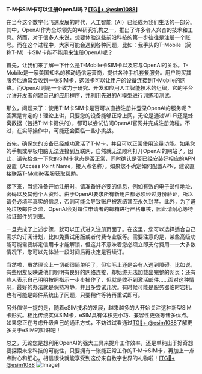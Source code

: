 **T-M卡SIM卡可以注册OpenAI吗？[[TG💪+ @esim1088](https://t.me/s/esim1088)]**

在当今这个数字化飞速发展的时代，人工智能（AI）已经成为我们生活的一部分。其中，OpenAI作为全球领先的AI研究机构之一，推出了许多令人兴奋的技术和工具。然而，对于很多人来说，想要体验这些前沿科技的第一步往往是注册一个账号。而在这个过程中，大家可能会遇到各种问题，比如：我手头的T-Mobile（简称T-M）卡SIM卡能不能用来注册OpenAI呢？

首先，让我们来了解一下什么是T-Mobile卡SIM卡以及它与OpenAI的关系。T-Mobile是一家美国知名的移动通信运营商，提供各种手机套餐服务。用户购买其服务后通常会收到一张SIM卡，这张卡可以让用户的设备连接到T-Mobile的网络。而OpenAI则是一个致力于研究、开发和应用人工智能技术的组织，它的平台允许开发者创建自己的应用程序，并利用先进的AI模型进行训练和测试。

那么，问题来了：使用T-M卡SIM卡是否可以直接注册并登录OpenAI的服务呢？答案是肯定的！理论上讲，只要您的设备能够正常上网，无论是通过Wi-Fi还是蜂窝数据（包括T-M卡提供的），都可以尝试访问OpenAI官网并完成注册流程。不过，在实际操作中，可能还会面临一些小挑战。

首先，确保您的设备已经成功激活了T-M卡，并且可以正常使用流量功能。如果您的手机或平板电脑无法连接到互联网，自然就无法顺利打开OpenAI的网站了。因此，请先检查一下您的SIM卡状态是否正常，同时确认是否已经安装好相应的APN设置（Access Point Name，接入点名称）。如果您不确定如何配置APN，建议直接联系T-Mobile客服获取帮助。

接下来，当您准备开始注册时，请准备好必要的信息，例如有效的电子邮件地址、密码以及其他个人资料。由于OpenAI要求所有新用户都必须经过身份验证，所以请务必填写真实的信息，否则可能会导致账户被冻结甚至永久封禁。此外，为了避免垃圾邮件泛滥，OpenAI会对每位申请者的邮箱进行严格审核，因此请耐心等待验证邮件的到来。

一旦完成了上述步骤，就可以正式进入注册页面了。在这里，您可以选择适合自己需求的订阅计划，比如免费试用版或者付费专业版等。需要注意的是，某些高级功能可能需要绑定信用卡才能解锁，但这并不意味着您必须立即支付费用——大多数情况下，您可以先体验一段时间后再决定是否续订。

当然啦，虽然理论上一切都很简单明了，但实际上还是会有人遇到障碍。比如说，有些朋友反映说他们明明有良好的网络连接，却始终无法加载出完整的网页；还有些人表示自己明明按照指示一步步操作了，但就是收不到激活邮件……面对这种情况，最好的办法就是保持冷静，并且多尝试几次。有时候可能是服务器临时宕机，也有可能是邮件系统出了问题，只要稍作等待再重试即可。

另外值得一提的是，随着eSIM技术的发展，越来越多的人开始关注这种新型SIM卡形式。相比传统实体SIM卡，eSIM具有体积更小巧、兼容性更强等诸多优点。如果您正在考虑升级自己的通讯方式，不妨试试看通过[TG💪+ @esim1088](https://t.me/s/esim1088)了解更多关于eSIM的知识吧！

总之，无论您是想利用OpenAI的强大工具来提升工作效率，还是单纯出于好奇想要探索未来科技的可能性，只要拥有一张能正常工作的T-M卡SIM卡，再加上一点点耐心和细心，相信很快就能享受到这份来自数字世界的礼物啦！[[TG💪+ @esim1088](https://t.me/s/esim1088) ![Image](https://i.postimg.cc/4NQfJmqS/Snipaste-2025-05-13-00-14-12.png)]